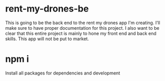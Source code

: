 # rent-my-drones-be
This is going to be the back end to the rent my drones app I'm creating.
I'll make sure to have proper documentation for this project.
I also want to be clear that this entire project is mainly to hone my front end and back end skills. This app will not be put
to market.

# npm i
Install all packages for dependencies and development
